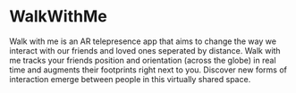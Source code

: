 # WalkWithMe
Walk with me is an AR telepresence app that aims to change the way we interact with our friends and loved ones seperated by distance. Walk with me tracks your friends position and orientation (across the globe) in real time and augments their footprints right next to you. Discover new forms of interaction emerge between people in this virtually shared space.
